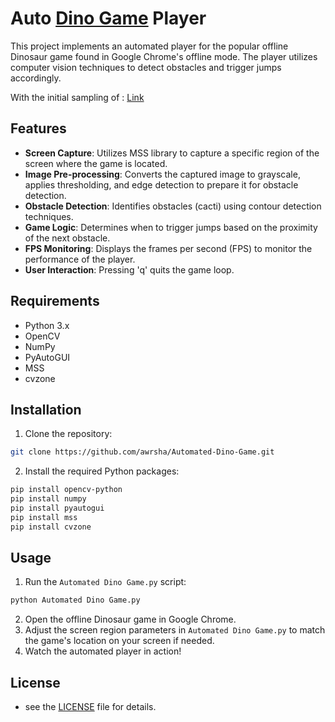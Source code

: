 # Auto [Dino Game](https://poki.com/en/g/dinosaur-game) Player

This project implements an automated player for the popular offline Dinosaur game found in Google Chrome's offline mode. The player utilizes computer vision techniques to detect obstacles and trigger jumps accordingly.

With the initial sampling of : [Link](https://www.youtube.com/watch?v=R95coF8wF1o)

## Features

- **Screen Capture**: Utilizes MSS library to capture a specific region of the screen where the game is located.
- **Image Pre-processing**: Converts the captured image to grayscale, applies thresholding, and edge detection to prepare it for obstacle detection.
- **Obstacle Detection**: Identifies obstacles (cacti) using contour detection techniques.
- **Game Logic**: Determines when to trigger jumps based on the proximity of the next obstacle.
- **FPS Monitoring**: Displays the frames per second (FPS) to monitor the performance of the player.
- **User Interaction**: Pressing 'q' quits the game loop.

## Requirements

- Python 3.x
- OpenCV
- NumPy
- PyAutoGUI
- MSS
- cvzone

## Installation

1. Clone the repository:

```bash
git clone https://github.com/awrsha/Automated-Dino-Game.git
```

2. Install the required Python packages:

```bash
pip install opencv-python
pip install numpy
pip install pyautogui
pip install mss
pip install cvzone
```

## Usage

1. Run the `Automated Dino Game.py` script:

```bash
python Automated Dino Game.py
```

2. Open the offline Dinosaur game in Google Chrome.
3. Adjust the screen region parameters in `Automated Dino Game.py` to match the game's location on your screen if needed.
4. Watch the automated player in action!

## License

- see the [LICENSE](LICENSE) file for details.
